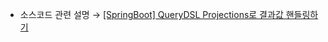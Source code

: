 * 소스코드 관련 설명 → <a href='https://jforj.tistory.com/273'>[SpringBoot] QueryDSL Projections로 결과값 핸들링하기</a>